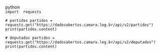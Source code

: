python<br>
`import  requests`

`# partidos
partidos = requests.get("https://dadosabertos.camara.leg.br/api/v2/partidos")
print(partidos.content)`

`# deputados
partidos = requests.get("https://dadosabertos.camara.leg.br/api/v2/deputados")
print(partidos.content)`

